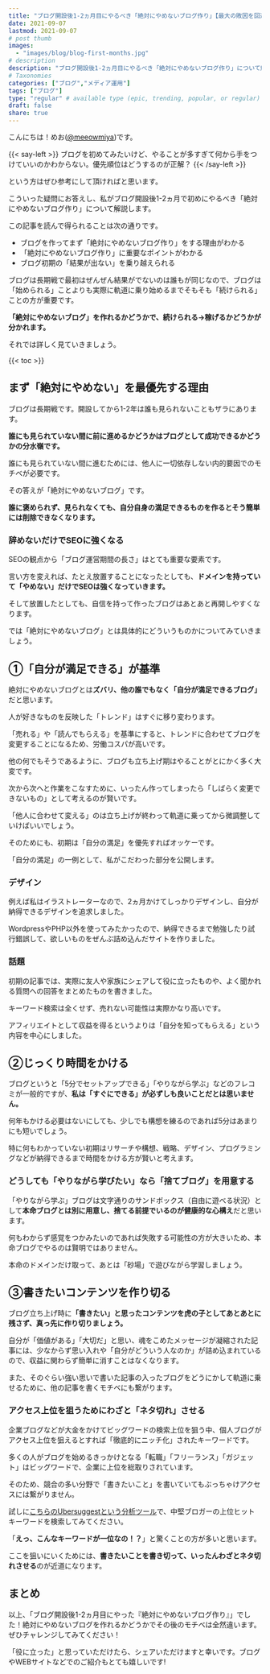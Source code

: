```yaml
---
title: "ブログ開設後1-2ヵ月目にやるべき「絶対にやめないブログ作り」【最大の敗因を回避｜ブログを続ける上で一番大切なこと】"
date: 2021-09-07
lastmod: 2021-09-07
# post thumb
images:
  - "images/blog/blog-first-months.jpg"
# description
description: "ブログ開設後1-2ヵ月目にやるべき「絶対にやめないブログ作り」について解説します。"
# Taxonomies
categories: ["ブログ","メディア運用"]
tags: ["ブログ"]
type: "regular" # available type (epic, trending, popular, or regular)
draft: false
share: true
---
```


こんにちは！めお(<u><a href="https://twitter.com/meeowmiya" target="_blank">@meeowmiya</a></u>)です。

{{< say-left >}}
ブログを初めてみたいけど、やることが多すぎて何から手をつけていいのかわからない。優先順位はどうするのが正解？
{{< /say-left >}}

という方はぜひ参考にして頂ければと思います。

こういった疑問にお答えし、私がブログ開設後1-2ヵ月で初めにやるべき「絶対にやめないブログ作り」について解説します。

この記事を読んで得られることは次の通りです。

* ブログを作ってまず「絶対にやめないブログ作り」をする理由がわかる
* 「絶対にやめないブログ作り」に重要なポイントがわかる
* ブログ初期の「結果が出ない」を乗り越えられる


ブログは長期戦で最初はぜんぜん結果がでないのは誰もが同じなので、ブログは「始められる」ことよりも実際に軌道に乗り始めるまでそもそも「続けられる」ことの方が重要です。

<span class="keiko-red">**「絶対にやめないブログ」を作れるかどうかで、続けられる→稼げるかどうかが分かれます。**</span>

それでは詳しく見ていきましょう。

{{< toc >}}

## まず「絶対にやめない」を最優先する理由

ブログは長期戦です。開設してから1-2年は誰も見られないこともザラにあります。

<span class="keiko-red">**誰にも見られていない間に前に進めるかどうかはブログとして成功できるかどうかの分水嶺です。**</span>

誰にも見られていない間に進むためには、他人に一切依存しない内的要因でのモチベが必要です。

その答えが「絶対にやめないブログ」です。

<span class="keiko-red">**誰に褒められず、見られなくても、自分自身の満足できるものを作るとそう簡単には削除できなくなります。**</span>

### 辞めないだけでSEOに強くなる

SEOの観点から「ブログ運営期間の長さ」はとても重要な要素です。

言い方を変えれば、たとえ放置することになったとしても、<span class="keiko-red">**ドメインを持っていて「やめない」だけでSEOは強くなっていきます。**</span>

そして放置したとしても、自信を持って作ったブログはあとあと再開しやすくなります。

では「絶対にやめないブログ」とは具体的にどういうものかについてみていきましょう。

## ①「自分が満足できる」が基準

絶対にやめないブログとは<span class="keiko-red">**ズバリ、他の誰でもなく「自分が満足できるブログ」**</span>だと思います。

人が好きなものを反映した「トレンド」はすぐに移り変わります。

「売れる」や「読んでもらえる」を基準にすると、トレンドに合わせてブログを変更することになるため、労働コスパが高いです。

他の何でもそうであるように、ブログも立ち上げ期はやることがとにかく多く大変です。

次から次へと作業をこなすために、いったん作ってしまったら「しばらく変更できないもの」として考えるのが賢いです。

「他人に合わせて変える」のは立ち上げが終わって軌道に乗ってから微調整していけばいいでしょう。

そのためにも、初期は「自分の満足」を優先すればオッケーです。

「自分の満足」の一例として、私がこだわった部分を公開します。

### デザイン

例えば私はイラストレーターなので、2ヵ月かけてしっかりデザインし、自分が納得できるデザインを追求しました。

WordpressやPHP以外を使ってみたかったので、納得できるまで勉強したり試行錯誤して、欲しいものをぜんぶ詰め込んだサイトを作りました。

### 話題

初期の記事では、実際に友人や家族にシェアして役に立ったものや、よく聞かれる質問への回答をまとめたものを書きました。

キーワード検索は全くせず、売れない可能性は実際かなり高いです。

アフィリエイトとして収益を得るというよりは「自分を知ってもらえる」という内容を中心にしました。

## ②じっくり時間をかける

ブログというと「5分でセットアップできる」「やりながら学ぶ」などのフレコミが一般的ですが、<span class="keiko-red">**私は「すぐにできる」が必ずしも良いことだとは思いません。**</span>

何年もかける必要はないにしても、少しでも構想を練るのであれば5分はあまりにも短いでしょう。

特に何もわかっていない初期はリサーチや構想、戦略、デザイン、プログラミングなどが納得できるまで時間をかける方が賢いと考えます。

### どうしても「やりながら学びたい」なら「捨てブログ」を用意する

「やりながら学ぶ」ブログは文字通りのサンドボックス（自由に遊べる状況）として<span class="keiko-red">**本命ブログとは別に用意し、捨てる前提でいるのが健康的な心構え**</span>だと思います。

何もわからず感覚をつかみたいのであれば失敗する可能性の方が大きいため、本命ブログでやるのは賢明ではありません。

本命のドメインだけ取って、あとは「砂場」で遊びながら学習しましょう。


## ③書きたいコンテンツを作り切る

ブログ立ち上げ時に<span class="keiko-red">**「書きたい」と思ったコンテンツを虎の子としてあとあとに残さず、真っ先に作り切りましょう。**</span>

自分が「価値がある」「大切だ」と思い、魂をこめたメッセージが凝縮された記事には、少なからず思い入れや「自分がどういう人なのか」が詰め込まれているので、収益に関わらず簡単に消すことはなくなります。

また、そのぐらい強い思いで書いた記事の入ったブログをどうにかして軌道に乗せるために、他の記事を書くモチベにも繋がります。

### アクセス上位を狙うためにわざと「ネタ切れ」させる

企業ブログなどが大金をかけてビッグワードの検索上位を狙う中、個人ブログがアクセス上位を狙えるとすれば「徹底的にニッチ化」されたキーワードです。

多くの人がブログを始めるきっかけとなる「転職」「フリーランス」「ガジェット」はビッグワードで、企業に上位を総取りされています。

そのため、競合の多い分野で「書きたいこと」を書いていてもぶっちゃけアクセスには繋がりません。

試しに<a href="" target="_blank"><u>こちらのUbersuggestという分析ツール</u></a>で、中堅ブロガーの上位ヒットキーワードを検索してみてください。

「<span class="keiko-red">**えっ、こんなキーワードが一位なの！？**</span>」と驚くことの方が多いと思います。

ここを狙いにいくためには、<span class="keiko-red">**書きたいことを書き切って、いったんわざとネタ切れさせる**</span>のが近道になります。

## まとめ

以上、「ブログ開設後1-2ヵ月目にやった『絶対にやめないブログ作り』」でした！絶対にやめないブログを作れるかどうかでその後のモチベは全然違います。ぜひチャレンジしてみてください！

「役に立った」と思っていただけたら、シェアいただけますと幸いです。ブログやWEBサイトなどでのご紹介もとても嬉しいです!